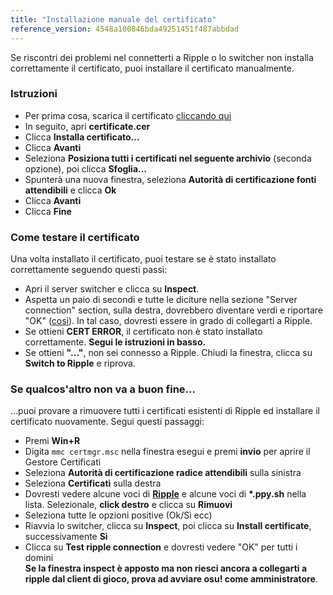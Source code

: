 ```yaml
---
title: "Installazione manuale del certificato"
reference_version: 4548a100846bda49251451f487abbdad
---
```

Se riscontri dei problemi nel connetterti a Ripple o lo switcher non installa correttamente il certificato, puoi installare il certificato manualmente.

### Istruzioni
- Per prima cosa, scarica il certificato [cliccando qui](https://zxq.co/ripple/ripple-server-switcher/-/raw/master/RippleServerSwitcher/Resources/ripple.cer?inline=false)
- In seguito, apri **certificate.cer**
- Clicca **Installa certificato...**
- Clicca **Avanti**
- Seleziona **Posiziona tutti i certificati nel seguente archivio** (seconda opzione), poi clicca **Sfoglia...**
- Spunterà una nuova finestra, seleziona **Autorità di certificazione fonti attendibili** e clicca **Ok**
- Clicca **Avanti**
- Clicca **Fine**

### Come testare il certificato
Una volta installato il certificato, puoi testare se è stato installato correttamente seguendo questi passi:  

- Apri il server switcher e clicca su **Inspect**.
- Aspetta un paio di secondi e tutte le diciture nella sezione "Server connection" section, sulla destra, dovrebbero diventare verdi e riportare "OK" ([così](https://i.ibb.co/68TL6zT/Settings-Form.png)). In tal caso, dovresti essere in grado di collegarti a Ripple.  
- Se ottieni **CERT ERROR**, il certificato non è stato installato correttamente. **Segui le istruzioni in basso.**  
- Se ottieni **"..."**, non sei connesso a Ripple. Chiudi la finestra, clicca su **Switch to Ripple** e riprova.  

### Se qualcos'altro non va a buon fine...
...puoi provare a rimuovere tutti i certificati esistenti di Ripple ed installare il certificato nuovamente. Segui questi passaggi:

- Premi **Win+R**  
- Digita `mmc certmgr.msc` nella finestra esegui e premi **invio** per aprire il Gestore Certificati  
- Seleziona **Autorità di certificazione radice attendibili** sulla sinistra  
- Seleziona **Certificati** sulla destra  
- Dovresti vedere alcune voci di **[Ripple](http://y.zxq.co/bbyxev.png)** e alcune voci di **\*.ppy.sh** nella lista. Selezionale, **click destro** e clicca su **Rimuovi**  
- Seleziona tutte le opzioni positive (Ok/Sì ecc)  
- Riavvia lo switcher, clicca su **Inspect**, poi clicca su **Install certificate**, successivamente **Sì**  
- Clicca su **Test ripple connection** e dovresti vedere "OK" per tutti i domini  
**Se la finestra inspect è apposto ma non riesci ancora a collegarti a ripple dal client di gioco, prova ad avviare osu! come amministratore**.
